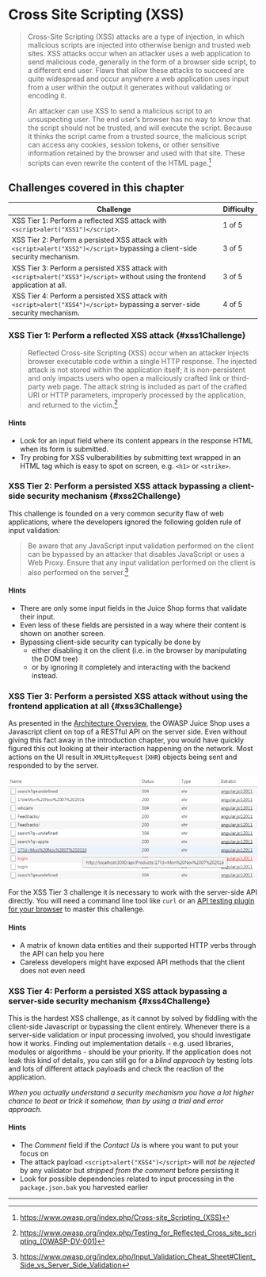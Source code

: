 # Cross Site Scripting (XSS)

> Cross-Site Scripting (XSS) attacks are a type of injection, in which malicious scripts are injected into otherwise benign and trusted web sites. XSS attacks occur when an attacker uses a web application to send malicious code, generally in the form of a browser side script, to a different end user. Flaws that allow these attacks to succeed are quite widespread and occur anywhere a web application uses input from a user within the output it generates without validating or encoding it.
>
> An attacker can use XSS to send a malicious script to an unsuspecting user. The end user’s browser has no way to know that the script should not be trusted, and will execute the script. Because it thinks the script came from a trusted source, the malicious script can access any cookies, session tokens, or other sensitive information retained by the browser and used with that site. These scripts can even rewrite the content of the HTML page.[^1]

## Challenges covered in this chapter

| Challenge | Difficulty |
| --------- | ---------- |
| XSS Tier 1: Perform a reflected XSS attack with `<script>alert("XSS1")</script>`. | 1 of 5 |
| XSS Tier 2: Perform a persisted XSS attack with `<script>alert("XSS2")</script>` bypassing a client-side security mechanism. | 3 of 5 |
| XSS Tier 3: Perform a persisted XSS attack with `<script>alert("XSS3")</script>` without using the frontend application at all. | 3 of 5 |
| XSS Tier 4: Perform a persisted XSS attack with `<script>alert("XSS4")</script>` bypassing a server-side security mechanism. | 4 of 5 |

### XSS Tier 1: Perform a reflected XSS attack {#xss1Challenge}

> Reflected Cross-site Scripting (XSS) occur when an attacker injects browser executable code within a single HTTP response. The injected attack is not stored within the application itself; it is non-persistent and only impacts users who open a maliciously crafted link or third-party web page. The attack string is included as part of the crafted URI or HTTP parameters, improperly processed by the application, and returned to the victim.[^2]

#### Hints

* Look for an input field where its content appears in the response HTML when its form is submitted.
* Try probing for XSS vulberabilities by submitting text wrapped in an HTML tag which is easy to spot on screen, e.g. `<h1>` or `<strike>`.

### XSS Tier 2: Perform a persisted XSS attack bypassing a client-side security mechanism {#xss2Challenge}

This challenge is founded on a very common security flaw of web applications, where the developers ignored the following golden rule of input validation:

> Be aware that any JavaScript input validation performed on the client can be bypassed by an attacker that disables JavaScript or uses a Web Proxy. Ensure that any input validation performed on the client is also performed on the server.[^3]

#### Hints

* There are only some input fields in the Juice Shop forms that validate their input.
* Even less of these fields are persisted in a way where their content is shown on another screen.
* Bypassing client-side security can typically be done by
  * either disabling it on the client (i.e. in the browser by manipulating the DOM tree)
  * or by ignoring it completely and interacting with the backend instead.

### XSS Tier 3: Perform a persisted XSS attack without using the frontend application at all {#xss3Challenge}

As presented in the [Architecture Overview](/introduction/architecture.md), the OWASP Juice Shop uses a Javascript client on top of a RESTful API on the server side. Even without giving this fact away in the introduction chapter, you would have quickly figured this out looking at their interaction happening on the network. Most actions on the UI result in `XMLHttpRequest` (`XHR`) objects being sent and responded to by the server.

![XHR requests to the backend API](img/xhr-api_requests.png)

For the XSS Tier 3 challenge it is necessary to work with the server-side API directly. You will need a command line tool like `curl` or an [API testing plugin for your browser](/part1/rules.md#apiTestingPlugin) to master this challenge.

#### Hints

* A matrix of known data entities and their supported HTTP verbs through the API can help you here
* Careless developers might have exposed API methods that the client does not even need

### XSS Tier 4: Perform a persisted XSS attack bypassing a server-side security mechanism {#xss4Challenge}

This is the hardest XSS challenge, as it cannot by solved by fiddling with the client-side Javascript or bypassing the client entirely.
Whenever there is a server-side validation or input processing involved, you should investigate how it works. Finding out implementation
details - e.g. used libraries, modules or algorithms - should be your priority. If the application does not leak this kind of details,
you can still go for a _blind approach_ by testing lots and lots of different attack payloads and check the reaction of the application.

_When you actually understand a security mechanism you have a lot higher chance to beat or trick it somehow, than by using a trial and error approach._

#### Hints

* The _Comment_ field if the _Contact Us_ is where you want to put your focus on
* The attack payload `<script>alert("XSS4")</script>` will _not be rejected_ by any validator but _stripped from the comment_ before persisting it
* Look for possible dependencies related to input processing in the `package.json.bak` you harvested earlier

----

[^1]: https://www.owasp.org/index.php/Cross-site_Scripting_(XSS)
[^2]: https://www.owasp.org/index.php/Testing_for_Reflected_Cross_site_scripting_(OWASP-DV-001)
[^3]: https://www.owasp.org/index.php/Input_Validation_Cheat_Sheet#Client_Side_vs_Server_Side_Validation
